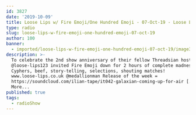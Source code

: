 ```yaml
---
id: 3827
date: '2019-10-09'
title: Loose Lips w/ Fire Emoji/One Hundred Emoji - 07-Oct-19 - Loose Lips
type: radio
slug: loose-lips-w-fire-emoji-one-hundred-emoji-07-oct-19
author: 100
banner:
  - imported/loose-lips-w-fire-emoji-one-hundred-emoji-07-oct-19/image3827.jpeg
description: >-
  To celebrate the 2nd show anniversary of their fellow Threadsian hosts,
  @loose-lips123 invited Fire Emoji down for 2 hours of complete madness&#8230;
  Cyphers, beef, story-telling, selections, shouting matches!
  www.loose-lips.co.uk @medallionman Release of the week =
  https://soundcloud.com/ilian-tape/it042-galaxian-coming-up-for-air [...]Read
  More...
published: true
tags:
  - radioShow
---
```

